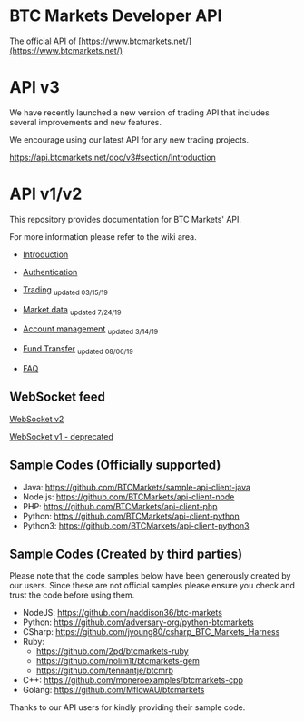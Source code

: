 # BTC Markets Developer API

The official API of [https://www.btcmarkets.net/](https://www.btcmarkets.net/)

# API v3
We have recently launched a new version of trading API that includes several improvements and new features.  

We encourage using our latest API for any new trading projects.  

https://api.btcmarkets.net/doc/v3#section/Introduction



# API v1/v2

This repository provides documentation for BTC Markets' API. 

For more information please refer to the wiki area.  

* [Introduction](https://github.com/BTCMarkets/API/wiki/Introduction)

* [Authentication](https://github.com/BTCMarkets/API/wiki/Authentication)

* [Trading](https://github.com/BTCMarkets/API/wiki/Trading-API) <sub>updated 03/15/19</sub>

* [Market data](https://github.com/BTCMarkets/API/wiki/Market-data-API) <sub>updated 7/24/19</sub>
 
* [Account management](https://github.com/BTCMarkets/API/wiki/Account-API) <sub>updated 3/14/19</sub>

* [Fund Transfer](https://github.com/BTCMarkets/API/wiki/Fund-Transfer-API) <sub>updated 08/06/19</sub>

* [FAQ](https://github.com/BTCMarkets/API/wiki/faq)


## WebSocket feed

[WebSocket v2](https://github.com/BTCMarkets/API/wiki/WebSocket-v2)

[WebSocket v1 - deprecated](https://github.com/BTCMarkets/API/wiki/websocket)


## Sample Codes (Officially supported)

* Java: https://github.com/BTCMarkets/sample-api-client-java<br />
* Node.js: https://github.com/BTCMarkets/api-client-node
* PHP: https://github.com/BTCMarkets/api-client-php
* Python: https://github.com/BTCMarkets/api-client-python<br />
* Python3: https://github.com/BTCMarkets/api-client-python3<br />

## Sample Codes (Created by third parties)
Please note that the code samples below have been generously created by our users. Since these are not official samples please ensure you check and trust the code before using them. 

* NodeJS: https://github.com/naddison36/btc-markets<br />
* Python: https://github.com/adversary-org/python-btcmarkets<br />
* CSharp: https://github.com/jyoung80/csharp_BTC_Markets_Harness<br />
* Ruby: 
    - https://github.com/2pd/btcmarkets-ruby
    - https://github.com/nolim1t/btcmarkets-gem
    - https://github.com/tennantje/btcmrb <br />
* C++: https://github.com/moneroexamples/btcmarkets-cpp <br />
* Golang: https://github.com/MflowAU/btcmarkets <br />

Thanks to our API users for kindly providing their sample code. 
